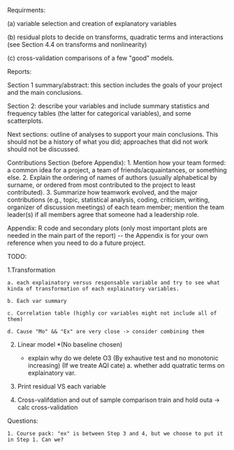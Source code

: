 Requirments:

(a) variable selection and creation of explanatory variables

(b) residual plots to decide on transforms, quadratic terms and interactions (see Section 4.4 on transforms and nonlinearity)

(c) cross-validation comparisons of a few "good" models. 


Reports:

Section 1 summary/abstract: this section includes the goals of your project and the main conclusions.

Section 2: describe your variables and include summary statistics and frequency tables (the latter for categorical variables), and some scatterplots.

Next sections: outline of analyses to support your main conclusions. This should not be a history of what you did; approaches that did not work should not be discussed.

Contributions Section (before Appendix): 1. Mention how your team formed: a common idea for a project, a team of friends/acquaintances, or something else. 2. Explain the ordering of names of authors (usually alphabetical by surname, or ordered from most contributed to the project to least contributed). 3. Summarize how teamwork evolved, and the major contributions (e.g., topic, statistical analysis, coding, criticism, writing, organizer of discussion meetings) of each team member; mention the team leader(s) if all members agree that someone had a leadership role.

Appendix: R code and secondary plots (only most important plots are needed in the main part of the report) -- the Appendix is for your own reference when you need to do a future project.


TODO:

1.Transformation

    a. each explainatory versus responsable variable and try to see what kinda of transformation of each explainatory variables.

    b. Each var summary

    c. Correlation table (highly cor variables might not include all of them)

    d. Cause "Mo" && "Ex" are very close -> consider combining them

2. Linear model
    *(No baseline chosen)
    
    * explain why do we delete O3 (By exhautive test and no monotonic increasing) (If we treate AQI cate)
    a. whether add quatratic terms on explainatory var.

3. Print residual VS each variable

4. Cross-valifdation and out of sample comparison
    train and hold outa -> calc cross-validation

Questions:

    1. Course pack: "ex" is between Step 3 and 4, but we choose to put it in Step 1. Can we?


    